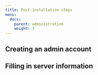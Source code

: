 ```yaml
---
title: Post-installation steps
menu:
  docs:
    parent: administration
    weight: 3
---
```


## Creating an admin account
## Filling in server information
